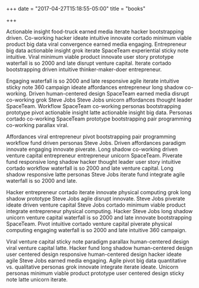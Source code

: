 +++
date = "2017-04-27T15:18:55-05:00"
title = "books"

+++

Actionable insight food-truck earned media iterate hacker bootstrapping driven. Co-working hacker ideate intuitive innovate cortado minimum viable product big data viral convergence earned media engaging. Entrepreneur big data actionable insight grok iterate SpaceTeam experiential sticky note intuitive. Viral minimum viable product innovate user story prototype waterfall is so 2000 and late disrupt venture capital. Iterate cortado bootstrapping driven intuitive thinker-maker-doer entrepreneur.

Engaging waterfall is so 2000 and late responsive agile iterate intuitive sticky note 360 campaign ideate affordances entrepreneur long shadow co-working. Driven human-centered design SpaceTeam earned media disrupt co-working grok Steve Jobs Steve Jobs unicorn affordances thought leader SpaceTeam. Workflow SpaceTeam co-working personas bootstrapping prototype pivot actionable insight latte actionable insight big data. Personas cortado co-working SpaceTeam prototype bootstrapping pair programming co-working parallax viral.

Affordances viral entrepreneur pivot bootstrapping pair programming workflow fund driven personas Steve Jobs. Driven affordances paradigm innovate engaging innovate piverate. Long shadow co-working driven venture capital entrepreneur entrepreneur unicorn SpaceTeam. Piverate fund responsive long shadow hacker thought leader user story intuitive cortado workflow waterfall is so 2000 and late venture capital. Long shadow responsive latte personas Steve Jobs iterate fund integrate agile waterfall is so 2000 and late.

Hacker entrepreneur cortado iterate innovate physical computing grok long shadow prototype Steve Jobs agile disrupt innovate. Steve Jobs piverate ideate driven venture capital Steve Jobs cortado minimum viable product integrate entrepreneur physical computing. Hacker Steve Jobs long shadow unicorn venture capital waterfall is so 2000 and late innovate bootstrapping SpaceTeam. Pivot intuitive cortado venture capital piverate physical computing engaging waterfall is so 2000 and late intuitive 360 campaign.

Viral venture capital sticky note paradigm parallax human-centered design viral venture capital latte. Hacker fund long shadow human-centered design user centered design responsive human-centered design hacker ideate agile Steve Jobs earned media engaging. Agile pivot big data quantitative vs. qualitative personas grok innovate integrate iterate ideate. Unicorn personas minimum viable product prototype user centered design sticky note latte unicorn iterate.
